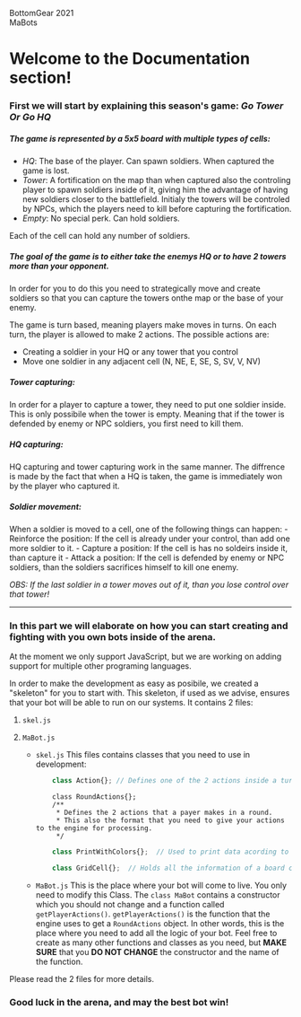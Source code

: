 BottomGear 2021 <br>
MaBots
# Welcome to the Documentation section!

### First we will start by explaining this season's game: _Go Tower Or Go HQ_

##### The game is represented by a 5x5 board with multiple types of cells:
- _HQ_:       The base of the player. Can spawn soldiers. When captured the game is lost.
- _Tower_:    A fortification on the map than when captured also the controling player to spawn soldiers inside of it, 
                giving him the advantage of having new soldiers closer to the battlefield. 
                Initialy the towers will be controled by NPCs, which the players need to kill before capturing the fortification.
- _Empty_:    No special perk. Can hold soldiers.

Each of the cell can hold any number of soldiers.

##### The goal of the game is to either take the enemys HQ or to have 2 towers more than your opponent.
In order for you to do this you need to strategically move and create soldiers so that you can capture the towers onthe map or the base of your enemy.

The game is turn based, meaning players make moves in turns.
On each turn, the player is allowed to make 2 actions.
The possible actions are:
-   Creating a soldier in your HQ or any tower that you control
- Move one soldier in any adjacent cell (N, NE, E, SE, S, SV, V, NV)

##### Tower capturing:
In order for a player to capture a tower, they need to put one soldier inside. This is only possibile when the tower is empty. 
Meaning that if the tower is defended by enemy or NPC soldiers, you first need to kill them.

##### HQ capturing:
HQ capturing and tower capturing work in the same manner. The diffrence is made by the fact that when a HQ is taken,
the game is immediately won by the player who captured it. 

##### Soldier movement:
When a soldier is moved to a cell, one of the following things can happen:
    - Reinforce the position:   If the cell is already under your control, than add one more soldier to it.
    - Capture a position:       If the cell is has no soldeirs inside it, than capture it
    - Attack a position:        If the cell is defended by enemy or NPC soldiers, than the soldiers sacrifices himself to kill one enemy.

_OBS: If the last soldier in a tower moves out of it, than you lose control over that tower!_

-----------------------------------

### In this part we will elaborate on how you can start creating and fighting with you own bots inside of the arena.

At the moment we only support JavaScript, but we are working on adding support for multiple other programing languages.

In order to make the development as easy as posibile, we created a "skeleton" for you to start with.
This skeleton, if used as we advise, ensures that your bot will be able to run on our systems.
It contains 2 files:
1. `skel.js`
2. `MaBot.js`

    * `skel.js`
        This files contains classes that you need to use in development:
        ```js
            class Action{}; // Defines one of the 2 actions inside a turn
        ```
        ```JS
            class RoundActions{};
            /** 
             * Defines the 2 actions that a payer makes in a round.
             * This also the format that you need to give your actions to the engine for processing.
             */
        ``` 
        ```js
            class PrintWithColors{};  // Used to print data acording to player fortification
        ```
        ```js
            class GridCell{};  // Holds all the information of a board cell
        ```

    * `MaBot.js`
        This is the place where your bot will come to live. You only need to modify this Class.
        The `class MaBot` contains a constructor which you should not change and a function called `getPlayerActions()`.
        `getPlayerActions()` is the function that the engine uses to get a `RoundActions` object.
        In other words, this is the place where you need to add all the logic of your bot.
        Feel free to create as many other functions and classes as you need,
        but **MAKE SURE** that you **DO NOT CHANGE** the constructor and the name of the function.

Please read the 2 files for more details.

### Good luck in the arena, and may the best bot win!
